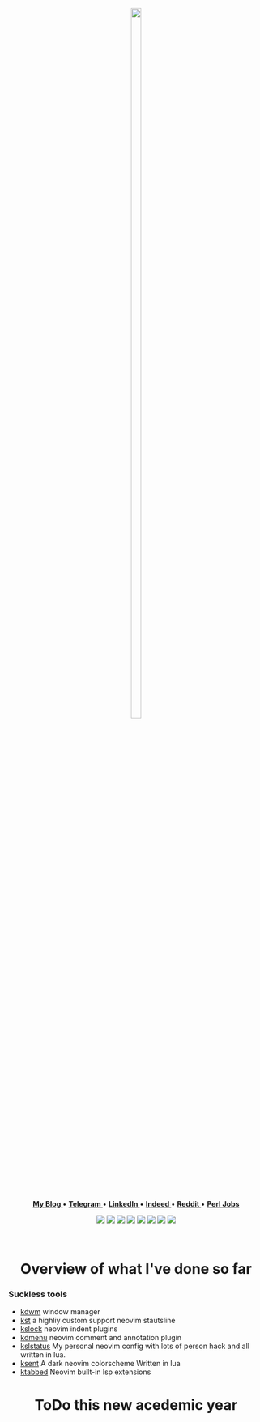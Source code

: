 <p align="center">
  <img height=60% width=20% src="https://images.wallpaperscraft.com/image/single/space_art_spiral_star_glow_94003_1600x900.jpg">
</p>
<p align="center">
<b><a href="none"> My Blog </a></b>
•
<b><a href="none"> Telegram </a></b>
•
<b><a href="none"> LinkedIn </a></b>
•
<b><a href="none"> Indeed </a></b>
•
<b><a href="mailto:tcheukueppo@gmail.com"> Reddit </a></b>
 •
<b><a href="none"> Perl Jobs </a></b>
<!--<b><a href="https://www.paypal.me/bobbyhub">Sponsor</a></b>-->
</p>
<p align="center">
<img src="https://img.shields.io/badge/c-%2357A143.svg?&style=for-the-badge&logo=c&logoColor=white"/>
<img src="https://img.shields.io/badge/bash-%2300ADD8.svg?&style=for-the-badge&logo=linux&logoColor=white" />
<img src="https://img.shields.io/badge/perl-%23020000.svg?&style=for-the-badge&logo=perl&logoColor=white"/>
<img src="https://img.shields.io/badge/go-%2300ADD8.svg?&style=for-the-badge&logo=go&logoColor=white" />
<img src="https://img.shields.io/badge/lua-%232C2D72.svg?&style=for-the-badge&logo=lua&logoColor=white"/>
<img src="https://img.shields.io/badge/C++%20-%23007ACC.svg?&style=for-the-badge&logo=Cplusplus&logoColor=white"/>
<img src="https://img.shields.io/badge/python-%2357A143.svg?&style=for-the-badge&logo=python&logoColor=white"/>
<img src="https://img.shields.io/badge/javascript-%23f7a41d.svg?&style=for-the-badge&logo=javascript&logoColor=white"/>
</p>
<br>
<div align="center">
  
# Overview of what I've done so far

</div>

### Suckless tools

  - [kdwm](https://github.com/r/lspsaga.nvim) window manager
  - [kst](https://github.com/glepnir/galaxyline.nvim) a highliy custom support neovim stautsline
  - [kslock](https://github.com/glepnir/indent-guides.nvim) neovim indent plugins
  - [kdmenu](https://github.com/glepnir/prodoc.nvim) neovim comment and
    annotation plugin
  - [kslstatus](https://github.com/glepnir/nvim) My personal neovim config with lots of person hack and
    all written in lua.
  - [ksent](https://github.com/glepnir/zephyr-nvim) A dark neovim colorscheme Written in lua
  - [ktabbed](https://github.com/nvim-lua/lsp_extensions.nvim) Neovim built-in lsp extensions

<div align="center">
  
# ToDo this new acedemic year

</div>
